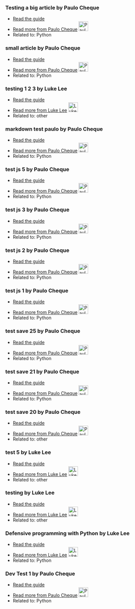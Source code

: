 ### Testing a big article by Paulo Cheque
- [Read the guide](http://guides-dev.herokuapp.com/python/testing-a-big-article?status=draft)
- [Read more from Paulo Cheque](http://guides-dev.herokuapp.com/author/paulocheque) <img src="https://avatars.githubusercontent.com/u/94350?v=3" width="30" height="30" alt="Paulo Cheque" />
- Related to: Python

### small article by Paulo Cheque
- [Read the guide](http://guides-dev.herokuapp.com/python/small-article?status=draft)
- [Read more from Paulo Cheque](http://guides-dev.herokuapp.com/author/paulocheque) <img src="https://avatars.githubusercontent.com/u/94350?v=3" width="30" height="30" alt="Paulo Cheque" />
- Related to: Python

### testing 1 2 3 by Luke Lee
- [Read the guide](http://guides-dev.herokuapp.com/other/testing-1-2-3?status=draft)
- [Read more from Luke Lee](http://guides-dev.herokuapp.com/author/durden) <img src="https://avatars.githubusercontent.com/u/58063?v=3" width="30" height="30" alt="Luke Lee" />
- Related to: other

### markdown test paulo by Paulo Cheque
- [Read the guide](http://guides-dev.herokuapp.com/python/markdown-test-paulo?status=draft)
- [Read more from Paulo Cheque](http://guides-dev.herokuapp.com/author/paulocheque) <img src="https://avatars.githubusercontent.com/u/94350?v=3" width="30" height="30" alt="Paulo Cheque" />
- Related to: Python

### test js 5 by Paulo Cheque
- [Read the guide](http://guides-dev.herokuapp.com/python/test-js-5?status=draft)
- [Read more from Paulo Cheque](http://guides-dev.herokuapp.com/author/paulocheque) <img src="https://avatars.githubusercontent.com/u/94350?v=3" width="30" height="30" alt="Paulo Cheque" />
- Related to: Python

### test js 3 by Paulo Cheque
- [Read the guide](http://guides-dev.herokuapp.com/python/test-js-3?status=draft)
- [Read more from Paulo Cheque](http://guides-dev.herokuapp.com/author/paulocheque) <img src="https://avatars.githubusercontent.com/u/94350?v=3" width="30" height="30" alt="Paulo Cheque" />
- Related to: Python

### test js 2 by Paulo Cheque
- [Read the guide](http://guides-dev.herokuapp.com/python/test-js-2?status=draft)
- [Read more from Paulo Cheque](http://guides-dev.herokuapp.com/author/paulocheque) <img src="https://avatars.githubusercontent.com/u/94350?v=3" width="30" height="30" alt="Paulo Cheque" />
- Related to: Python

### test js 1 by Paulo Cheque
- [Read the guide](http://guides-dev.herokuapp.com/python/test-js-1?status=draft)
- [Read more from Paulo Cheque](http://guides-dev.herokuapp.com/author/paulocheque) <img src="https://avatars.githubusercontent.com/u/94350?v=3" width="30" height="30" alt="Paulo Cheque" />
- Related to: Python

### test save 25 by Paulo Cheque
- [Read the guide](http://guides-dev.herokuapp.com/python/test-save-25?status=draft)
- [Read more from Paulo Cheque](http://guides-dev.herokuapp.com/author/paulocheque) <img src="https://avatars.githubusercontent.com/u/94350?v=3" width="30" height="30" alt="Paulo Cheque" />
- Related to: Python

### test save 21 by Paulo Cheque
- [Read the guide](http://guides-dev.herokuapp.com/python/test-save-21?status=draft)
- [Read more from Paulo Cheque](http://guides-dev.herokuapp.com/author/paulocheque) <img src="https://avatars.githubusercontent.com/u/94350?v=3" width="30" height="30" alt="Paulo Cheque" />
- Related to: Python

### test save 20 by Paulo Cheque
- [Read the guide](http://guides-dev.herokuapp.com/other/test-save-20?status=draft)
- [Read more from Paulo Cheque](http://guides-dev.herokuapp.com/author/paulocheque) <img src="https://avatars.githubusercontent.com/u/94350?v=3" width="30" height="30" alt="Paulo Cheque" />
- Related to: other

### test 5 by Luke Lee
- [Read the guide](http://guides-dev.herokuapp.com/other/test-5?status=draft)
- [Read more from Luke Lee](http://guides-dev.herokuapp.com/author/durden) <img src="https://avatars.githubusercontent.com/u/58063?v=3" width="30" height="30" alt="Luke Lee" />
- Related to: other

### testing by Luke Lee
- [Read the guide](http://guides-dev.herokuapp.com/other/testing?status=draft)
- [Read more from Luke Lee](http://guides-dev.herokuapp.com/author/durden) <img src="https://avatars.githubusercontent.com/u/58063?v=3" width="30" height="30" alt="Luke Lee" />
- Related to: other

### Defensive programming with Python by Luke Lee
- [Read the guide](http://guides-dev.herokuapp.com/python/defensive-programming-with-python?status=draft)
- [Read more from Luke Lee](http://guides-dev.herokuapp.com/author/durden) <img src="https://avatars.githubusercontent.com/u/58063?v=3" width="30" height="30" alt="Luke Lee" />
- Related to: Python

### Dev Test 1 by Paulo Cheque
- [Read the guide](http://guides-dev.herokuapp.com/python/dev-test-1?status=draft)
- [Read more from Paulo Cheque](http://guides-dev.herokuapp.com/author/paulocheque) <img src="https://avatars.githubusercontent.com/u/94350?v=3" width="30" height="30" alt="Paulo Cheque" />
- Related to: Python